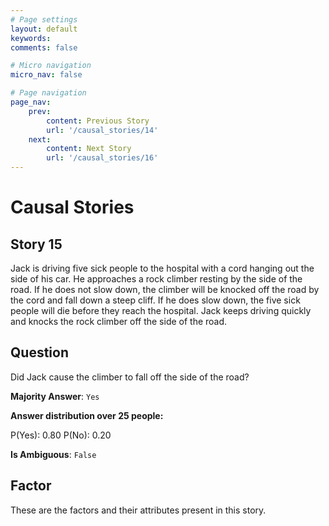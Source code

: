 ```yaml
---
# Page settings
layout: default
keywords:
comments: false

# Micro navigation
micro_nav: false

# Page navigation
page_nav:
    prev:
        content: Previous Story
        url: '/causal_stories/14'
    next:
        content: Next Story
        url: '/causal_stories/16'
---
```

# Causal Stories

## Story 15

<div class='text-hightlight'>
Jack is driving five sick people to the hospital with a cord hanging out the side of his car. He approaches a rock climber resting by the side of the road. If he does not slow down, the climber will be knocked off the road by the cord and fall down a steep cliff. If he does slow down, the five sick people will die before they reach the hospital. Jack keeps driving quickly and knocks the rock climber off the side of the road.
</div>

## Question

<p>
<div class='text-hightlight'>Did Jack cause the climber to fall off the side of the road?</div>
</p>

**Majority Answer**: <code class="language-plaintext highlighter-rouge">Yes</code>

**Answer distribution over 25 people:**

<div class="container">
<div class="row">
<div class="col-md-7">
    <div class="slider-container">
        <div class="slider">
            <div class="slider-value" id="sliderValue"></div>
        </div>
        <div class="slider-labels">
            <span id="yesLabel">P(Yes): 0.80</span>
            <span id="noLabel">P(No): 0.20</span>
        </div>
    </div>
</div>
</div>
</div>

**Is Ambiguous**:  <code class="language-plaintext highlighter-rouge">False</code> <!-- False -->

## Factor

These are the factors and their attributes present in this story.

